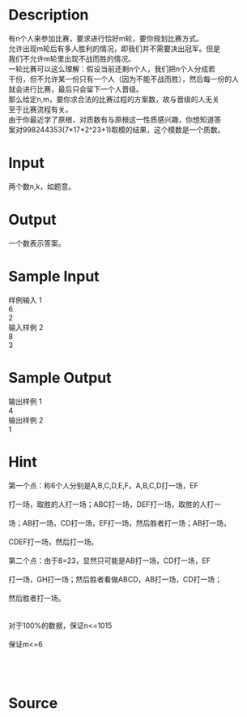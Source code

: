 
# Description

<div class="content"><div>有n个人来参加比赛，要求进行恰好m轮，要你规划比赛方式。</div>
<div>允许出现m轮后有多人胜利的情况，即我们并不需要决出冠军。但是</div>
<div>我们不允许m轮里出现不战而胜的情况。</div>
<div>一轮比赛可以这么理解：假设当前还剩n个人，我们把n个人分成若</div>
<div>干份，但不允许某一份只有一个人（因为不能不战而胜），然后每一份的人</div>
<div>就会进行比赛，最后只会留下一个人晋级。</div>
<div>那么给定n,m，要你求合法的比赛过程的方案数，故与晋级的人无关</div>
<div>至于比赛流程有关。</div>
<div>由于你最近学了原根，对质数有与原根这一性质感兴趣，你想知道答</div>
<div>案对998244353(7*17*2^23+1)取模的结果，这个模数是一个质数。</div>
<div></div>
<p></p></div>

# Input

<div class="content"><div>两个数n,k，如题意。</div>
<div></div>
<p></p></div>

# Output

<div class="content"><p>一个数表示答案。</p>
<p></p></div>

# Sample Input

<div class="content"><span class="sampledata">样例输入 1<br/>
6<br/>
2<br/>
输入样例 2<br/>
8<br/>
3</span></div>

# Sample Output

<div class="content"><span class="sampledata">输出样例 1<br/>
4<br/>
输出样例 2<br/>
1<br/>
</span></div>

# Hint

<div class="content"><p></p><div>第一个点：称6个人分别是A,B,C,D,E,F。A,B,C,D打一场，EF</div><br/>
<div>打一场，取胜的人打一场；ABC打一场，DEF打一场，取胜的人打一</div><br/>
<div>场；AB打一场，CD打一场，EF打一场，然后胜者打一场；AB打一场，</div><br/>
<div>CDEF打一场，然后打一场。</div><br/>
<div>第二个点：由于8=23，显然只可能是AB打一场，CD打一场，EF</div><br/>
<div>打一场，GH打一场；然后胜者看做ABCD，AB打一场，CD打一场；</div><br/>
<div>然后胜者打一场。</div><br/>
<div><br/>
<div>对于100%的数据，保证n&lt;=1015</div><br/>
<div>保证m&lt;=6</div><br/>
</div><br/>
<div></div><br/>
<p></p><p></p></div>

# Source

<div class="content"><p><a href="problemset.php?search="></a></p></div>

